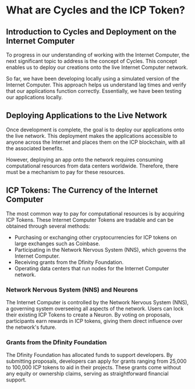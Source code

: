 # What are Cycles and the ICP Token?

## Introduction to Cycles and Deployment on the Internet Computer

To progress in our understanding of working with the Internet Computer, the next significant topic to address is the concept of Cycles. This concept enables us to deploy our creations onto the live Internet Computer network.

So far, we have been developing locally using a simulated version of the Internet Computer. This approach helps us understand lag times and verify that our applications function correctly. Essentially, we have been testing our applications locally.

## Deploying Applications to the Live Network

Once development is complete, the goal is to deploy our applications onto the live network. This deployment makes the applications accessible to anyone across the Internet and places them on the ICP blockchain, with all the associated benefits.

However, deploying an app onto the network requires consuming computational resources from data centers worldwide. Therefore, there must be a mechanism to pay for these resources.

## ICP Tokens: The Currency of the Internet Computer

The most common way to pay for computational resources is by acquiring ICP Tokens. These Internet Computer Tokens are tradable and can be obtained through several methods:

- Purchasing or exchanging other cryptocurrencies for ICP tokens on large exchanges such as Coinbase.
- Participating in the Network Nervous System (NNS), which governs the Internet Computer.
- Receiving grants from the Dfinity Foundation.
- Operating data centers that run nodes for the Internet Computer network.

### Network Nervous System (NNS) and Neurons

The Internet Computer is controlled by the Network Nervous System (NNS), a governing system overseeing all aspects of the network. Users can lock their existing ICP Tokens to create a Neuron. By voting on proposals, participants earn rewards in ICP tokens, giving them direct influence over the network's future.

### Grants from the Dfinity Foundation

The Dfinity Foundation has allocated funds to support developers. By submitting proposals, developers can apply for grants ranging from 25,000 to 100,000 ICP tokens to aid in their projects. These grants come without any equity or ownership claims, serving as straightforward financial support.
